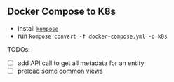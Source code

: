## Docker Compose to K8s

- install [`kompose`](https://github.com/kubernetes/kompose)
- run `kompose convert -f docker-compose.yml -o k8s`


TODOs:
- [ ] add API call to get all metadata for an entity
- [ ] preload some common views
